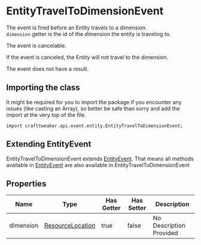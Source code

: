 # EntityTravelToDimensionEvent

The event is fired before an Entity travels to a dimension.
 <br>
 `dimension` getter is the id of the dimension the entity is traveling to.

The event is cancelable.

If the event is canceled, the Entity will not travel to the dimension.

The event does not have a result.



## Importing the class

It might be required for you to import the package if you encounter any issues (like casting an Array), so better be safe than sorry and add the import at the very top of the file.
```zenscript
import crafttweaker.api.event.entity.EntityTravelToDimensionEvent;
```


## Extending EntityEvent

EntityTravelToDimensionEvent extends [EntityEvent](/vanilla/api/event/entity/EntityEvent). That means all methods available in [EntityEvent](/vanilla/api/event/entity/EntityEvent) are also available in EntityTravelToDimensionEvent

## Properties

| Name | Type | Has Getter | Has Setter | Description |
|------|------|------------|------------|-------------|
| dimension | [ResourceLocation](/vanilla/api/resource/ResourceLocation) | true | false | No Description Provided |

